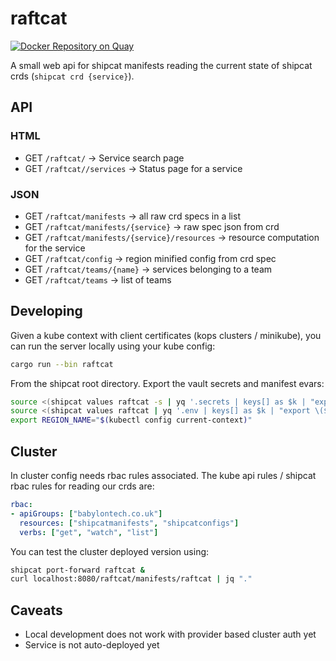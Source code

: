 # raftcat
[![Docker Repository on Quay](https://quay.io/repository/babylonhealth/raftcat/status "Docker Repository on Quay")](https://quay.io/repository/babylonhealth/raftcat?tab=tags)

A small web api for shipcat manifests reading the current state of shipcat crds (`shipcat crd {service}`).

## API

### HTML

- GET `/raftcat/` -> Service search page
- GET `/raftcat//services` -> Status page for a service

### JSON

- GET `/raftcat/manifests` -> all raw crd specs in a list
- GET `/raftcat/manifests/{service}` -> raw spec json from crd
- GET `/raftcat/manifests/{service}/resources` -> resource computation for the service
- GET `/raftcat/config` -> region minified config from crd spec
- GET `/raftcat/teams/{name}` -> services belonging to a team
- GET `/raftcat/teams` -> list of teams

## Developing
Given a kube context with client certificates (kops clusters / minikube), you can run the server locally using your kube config:

```sh
cargo run --bin raftcat
```

From the shipcat root directory.
Export the vault secrets and manifest evars:

```sh
source <(shipcat values raftcat -s | yq '.secrets | keys[] as $k | "export \($k)=\(.[$k])"' -r)
source <(shipcat values raftcat | yq '.env | keys[] as $k | "export \($k)=\(.[$k])"' -r)
export REGION_NAME="$(kubectl config current-context)"
```

## Cluster
In cluster config needs rbac rules associated. The kube api rules / shipcat rbac rules for reading our crds are:

```yaml
rbac:
- apiGroups: ["babylontech.co.uk"]
  resources: ["shipcatmanifests", "shipcatconfigs"]
  verbs: ["get", "watch", "list"]
```

You can test the cluster deployed version using:

```sh
shipcat port-forward raftcat &
curl localhost:8080/raftcat/manifests/raftcat | jq "."
```

## Caveats
- Local development does not work with provider based cluster auth yet
- Service is not auto-deployed yet
